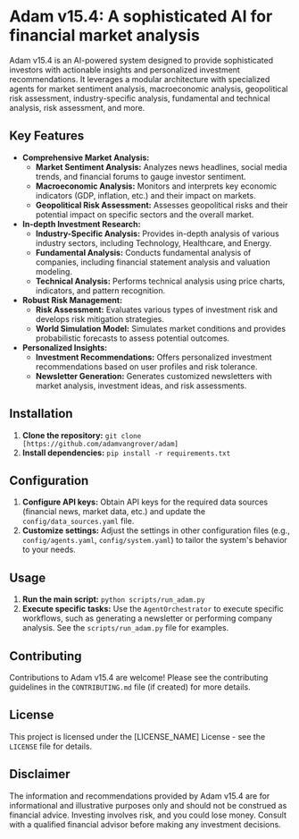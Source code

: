 # Adam v15.4: A sophisticated AI for financial market analysis

Adam v15.4 is an AI-powered system designed to provide sophisticated investors with actionable insights and personalized investment recommendations. It leverages a modular architecture with specialized agents for market sentiment analysis, macroeconomic analysis, geopolitical risk assessment, industry-specific analysis, fundamental and technical analysis, risk assessment, and more.

## Key Features

* **Comprehensive Market Analysis:**
    * **Market Sentiment Analysis:** Analyzes news headlines, social media trends, and financial forums to gauge investor sentiment.
    * **Macroeconomic Analysis:** Monitors and interprets key economic indicators (GDP, inflation, etc.) and their impact on markets.
    * **Geopolitical Risk Assessment:** Assesses geopolitical risks and their potential impact on specific sectors and the overall market.
* **In-depth Investment Research:**
    * **Industry-Specific Analysis:** Provides in-depth analysis of various industry sectors, including Technology, Healthcare, and Energy.
    * **Fundamental Analysis:** Conducts fundamental analysis of companies, including financial statement analysis and valuation modeling.
    * **Technical Analysis:** Performs technical analysis using price charts, indicators, and pattern recognition.
* **Robust Risk Management:**
    * **Risk Assessment:** Evaluates various types of investment risk and develops risk mitigation strategies.
    * **World Simulation Model:** Simulates market conditions and provides probabilistic forecasts to assess potential outcomes.
* **Personalized Insights:**
    * **Investment Recommendations:** Offers personalized investment recommendations based on user profiles and risk tolerance.
    * **Newsletter Generation:** Generates customized newsletters with market analysis, investment ideas, and risk assessments.

## Installation

1. **Clone the repository:** `git clone [https://github.com/adamvangrover/adam]`
2. **Install dependencies:** `pip install -r requirements.txt`

## Configuration

1. **Configure API keys:**  Obtain API keys for the required data sources (financial news, market data, etc.) and update the `config/data_sources.yaml` file.
2. **Customize settings:** Adjust the settings in other configuration files (e.g., `config/agents.yaml`, `config/system.yaml`) to tailor the system's behavior to your needs.

## Usage

1. **Run the main script:** `python scripts/run_adam.py`
2. **Execute specific tasks:** Use the `AgentOrchestrator` to execute specific workflows, such as generating a newsletter or performing company analysis. See the `scripts/run_adam.py` file for examples.

## Contributing

Contributions to Adam v15.4 are welcome! Please see the contributing guidelines in the `CONTRIBUTING.md` file (if created) for more details.

## License

This project is licensed under the [LICENSE_NAME] License - see the `LICENSE` file for details.

## Disclaimer

The information and recommendations provided by Adam v15.4 are for informational and illustrative purposes only and should not be construed as financial advice. Investing involves risk, and you could lose money. Consult with a qualified financial advisor before making any investment decisions.
